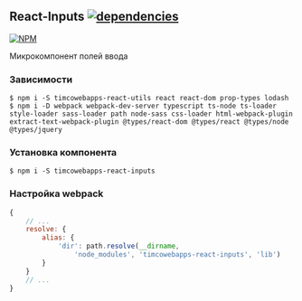## React-Inputs [![dependencies](https://david-dm.org/timcowebapps/react-inputs.svg)](https://david-dm.org/timcowebapps/react-inputs)

[![NPM](https://nodei.co/npm/timcowebapps-react-inputs.png?downloads=true&downloadRank=true&stars=true)](https://nodei.co/npm/timcowebapps-react-inputs/)

Микрокомпонент полей ввода

### Зависимости

```console
$ npm i -S timcowebapps-react-utils react react-dom prop-types lodash
$ npm i -D webpack webpack-dev-server typescript ts-node ts-loader style-loader sass-loader path node-sass css-loader html-webpack-plugin extract-text-webpack-plugin @types/react-dom @types/react @types/node @types/jquery
```

### Установка компонента

```console
$ npm i -S timcowebapps-react-inputs
```

### Настройка webpack

```js
{
	// ...
	resolve: {
		alias: {
			'dir': path.resolve(__dirname, 
				'node_modules', 'timcowebapps-react-inputs', 'lib')
		}
	}
	// ...
}
```